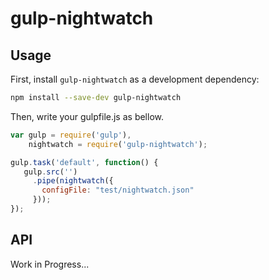 gulp-nightwatch
===============

## Usage

First, install `gulp-nightwatch` as a development dependency:

```sh
npm install --save-dev gulp-nightwatch
```

Then, write your gulpfile.js as bellow.

```javascript
var gulp = require('gulp'),
    nightwatch = require('gulp-nightwatch');

gulp.task('default', function() {
   gulp.src('')
     .pipe(nightwatch({
       configFile: "test/nightwatch.json"
     }));
});
```

## API
Work in Progress...
